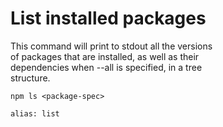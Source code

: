 # List installed packages

This command will print to stdout all the versions  
of packages that are installed, as well as their  
dependencies when --all is specified, in a tree  
structure.   

```
npm ls <package-spec>

alias: list
```
